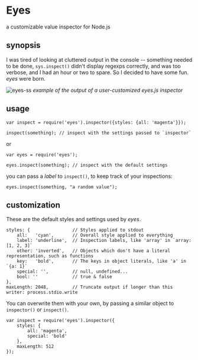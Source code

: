 Eyes
====

a customizable value inspector for Node.js

synopsis
--------

I was tired of looking at cluttered output in the console -- something needed to be done,
`sys.inspect()` didn't display regexps correctly, and was too verbose, and I had an hour or two to spare. 
So I decided to have some fun. _eyes_ were born.

![eyes-ss](http://dl.dropbox.com/u/251849/eyes-js-ss.gif)
_example of the output of a user-customized eyes.js inspector_

usage
-----

    var inspect = require('eyes').inspector({styles: {all: 'magenta'}});

    inspect(something); // inspect with the settings passed to `inspector`

or

    var eyes = require('eyes');

    eyes.inspect(something); // inspect with the default settings

you can pass a _label_ to `inspect()`, to keep track of your inspections:

    eyes.inspect(something, "a random value");

customization
-------------

These are the default styles and settings used by _eyes_.

    styles: {                // Styles applied to stdout
        all:   'cyan',       // Overall style applied to everything 
        label: 'underline',  // Inspection labels, like 'array' in `array: [1, 2, 3]`
        other: 'inverted',   // Objects which don't have a literal representation, such as functions
        key:   'bold',       // The keys in object literals, like 'a' in `{a: 1}`
        special: '',         // null, undefined...
        bool: ''             // true & false
    },
    maxLength: 2048,         // Truncate output if longer than this
    writer: process.stdio.write

You can overwrite them with your own, by passing a similar object to `inspector()` or `inspect()`.

    var inspect = require('eyes').inspector({
        styles: {
            all: 'magenta',
            special: 'bold'
        },
        maxLength: 512
    });

